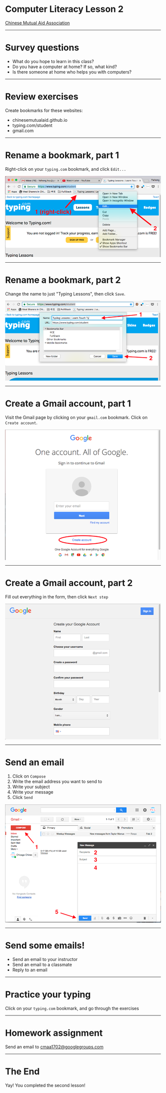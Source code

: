 # Computer Literacy Lesson 2

[Chinese Mutual Aid Association](http://chinesemutualaid.org)

---
# Survey questions

- What do you hope to learn in this class?
- Do you have a computer at home? If so, what kind?
- Is there someone at home who helps you with computers?

---
# Review exercises

Create bookmarks for these websites:

- chinesemutualaid.github.io
- typing.com/student
- gmail.com

---
# Rename a bookmark, part 1

Right-click on your `typing.com` bookmark, and click `Edit...`

![Right-click on bookmark and click Edit...](edit-bookmark.png)

---
# Rename a bookmark, part 2

Change the name to just "Typing Lessons", then click `Save`.

![Change the name to "Typing Lessons"](edit-bookmark-name.png)

---
# Create a Gmail account, part 1

Visit the Gmail page by clicking on your `gmail.com` bookmark. Click on `Create account`.

![Click on "Create account"](create-account.png)

---
# Create a Gmail account, part 2

Fill out everything in the form, then click `Next step`

![Fill out the form](account-form.png)

---
# Send an email

1. Click on `Compose`
2. Write the email address you want to send to
3. Write your subject
4. Write your message
5. Click `Send`

![Send an email](compose-email.png)

---
# Send some emails!

- Send an email to your instructor
- Send an email to a classmate
- Reply to an email

---
# Practice your typing

Click on your `typing.com` bookmark, and go through the exercises

---
# Homework assignment

Send an email to cmaa1702@googlegroups.com

---
# The End

Yay! You completed the second lesson!
